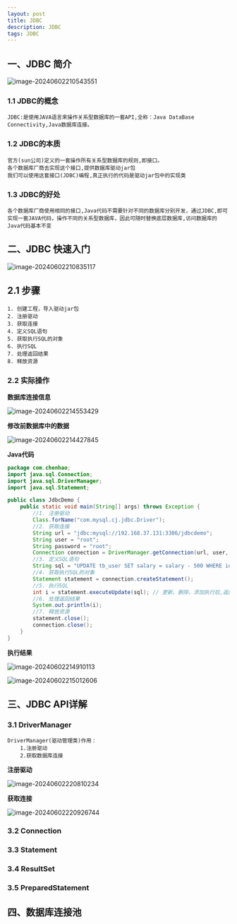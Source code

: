 ```yaml
---
layout: post
title: JDBC
description: JDBC
tags: JDBC
---
```


## 一、JDBC 简介

![image-20240602210543551](/images/posts/2024-06-02-JDBC/image-20240602210543551.png)

### 1.1 JDBC的概念

```
JDBC:是使用JAVA语言来操作关系型数据库的一套API,全称：Java DataBase Connectivity,Java数据库连接。
```

### 1.2 JDBC的本质

```
官方(sun公司)定义的一套操作所有关系型数据库的规则,即接口。
各个数据库厂商去实现这个接口,提供数据库驱动jar包
我们可以使用这套接口(JDBC)编程,真正执行的代码是驱动jar包中的实现类
```

### 1.3 JDBC的好处

```
各个数据库厂商使用相同的接口,Java代码不需要针对不同的数据库分别开发，通过JDBC,即可实现一套JAVA代码，操作不同的关系型数据库，因此可随时替换底层数据库,访问数据库的Java代码基本不变
```

## 二、JDBC 快速入门



![image-20240602210835117](/images/posts/2024-06-02-JDBC/image-20240602210835117.png)

## 2.1 步骤

```
1. 创建工程，导入驱动jar包
2. 注册驱动
3. 获取连接
4. 定义SQL语句
5. 获取执行SQL的对象
6. 执行SQL
7. 处理返回结果
8. 释放资源
```

### 2.2 实际操作

**数据库连接信息**

![image-20240602214553429](/images/posts/2024-06-02-JDBC/image-20240602214553429.png)

**修改前数据库中的数据**

![image-20240602214427845](/images/posts/2024-06-02-JDBC/image-20240602214427845.png)

**Java代码**

```JAVA
package com.chenhao;
import java.sql.Connection;
import java.sql.DriverManager;
import java.sql.Statement;

public class JdbcDemo {
    public static void main(String[] args) throws Exception {
        //1. 注册驱动
        Class.forName("com.mysql.cj.jdbc.Driver");
        //2. 获取连接
        String url = "jdbc:mysql://192.168.37.131:3306/jdbcdemo";
        String user = "root";
        String password = "root";
        Connection connection = DriverManager.getConnection(url, user, password);
        //3. 定义SQL语句
        String sql = "UPDATE tb_user SET salary = salary - 500 WHERE id = 1";
        //4. 获取执行SQL的对象
        Statement statement = connection.createStatement();
        //5. 执行SQL
        int i = statement.executeUpdate(sql); // 更新、删除、添加执行后,返回影响行数
        //6. 处理返回结果
        System.out.println(i);
        //7. 释放资源
        statement.close();
        connection.close();
    }
}
```

**执行结果**

![image-20240602214910113](/images/posts/2024-06-02-JDBC/image-20240602214910113.png)

![image-20240602215012606](/images/posts/2024-06-02-JDBC/image-20240602215012606.png)

## 三、JDBC API详解

### 3.1 DriverManager

```
DriverManager(驱动管理类)作用：
	1.注册驱动
	2.获取数据库连接
```

**注册驱动**

![image-20240602220810234](/images/posts/2024-06-02-JDBC/image-20240602220810234.png)

**获取连接**

![image-20240602220926744](/images/posts/2024-06-02-JDBC/image-20240602220926744.png)

### 3.2 Connection



### 3.3 Statement



### 3.4 ResultSet



### 3.5 PreparedStatement



## 四、数据库连接池
